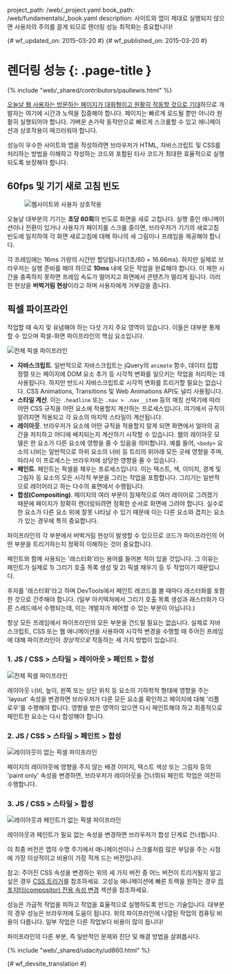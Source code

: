 project_path: /web/_project.yaml
book_path: /web/fundamentals/_book.yaml
description: 사이트와 앱이 제대로 실행되지 않으면 사용자의 주의를 끌게 되므로 렌더링 성능 최적화는 중요합니다!

{# wf_updated_on: 2015-03-20 #}
{# wf_published_on: 2015-03-20 #}

# 렌더링 성능 {: .page-title }

{% include "web/_shared/contributors/paullewis.html" %}

[오늘날 웹 사용자는 
방문하는 페이지가 대화형이고 원활히 작동할 것으로 기대](https://paul.kinlan.me/what-news-readers-want/)하므로
개발자는 여기에 시간과 노력을 집중해야 합니다. 페이지는
빠르게 로드될 뿐만 아니라 원활히 실행되어야 합니다.
가벼운 손가락 동작만으로 빠르게 스크롤할 수 있고 애니메이션과 상호작용이 매끄러워야 합니다.

성능이 우수한 사이트와 앱을 작성하려면 브라우저가 HTML, 자바스크립트 및 CSS를 처리하는 방법을 이해하고 작성하는 코드와 포함된 타사 코드가 최대한 효율적으로 실행되도록 보장해야 합니다.

## 60fps 및 기기 새로 고침 빈도

<div class="attempt-right">
  <figure>
    <img src="images/intro/response.jpg" alt="웹사이트와 사용자 상호작용">
  </figure>
</div>

오늘날 대부분의 기기는 **초당 60회**의 빈도로 화면을 새로 고칩니다. 실행 중인
애니메이션이나 전환이 있거나 사용자가 페이지를 스크롤 중이면,
브라우저가 기기의 새로고침 빈도에 일치하여 각 화면 새로고침에 대해
하나의 새 그림이나 프레임을 제공해야 합니다.


각 프레임에는 16ms 가량의 시간만 할당됩니다(1초/60 = 16.66ms).
하지만 실제로 브라우저는 실행 준비를 해야 하므로
**10ms** 내에 모든 작업을 완료해야 합니다. 이 제한 시간을 충족하지 못하면
프레임 속도가 떨어지고 화면에서 콘텐츠가 떨리게 됩니다. 이러한 현상을
**버벅거림 현상**이라고 하며 사용자에게 거부감을 줍니다.

## 픽셀 파이프라인

작업할 때 숙지 및 유념해야 하는 다섯 가지 주요 영역이
있습니다. 이들은 대부분 통제할 수 있으며 픽셀-화면 파이프라인의
핵심 요소입니다.

<img src="images/intro/frame-full.jpg"  alt="전체 픽셀 파이프라인">

* **자바스크립트**. 일반적으로 자바스크립트는 jQuery의 `animate` 함수, 데이터 집합 정렬 또는 페이지에 DOM 요소 추가 등 시각적 변화를 일으키는 작업을 처리하는 데 사용됩니다. 하지만 반드시 자바스크립트로 시각적 변화를 트리거할 필요는 없습니다. CSS Animations, Transitions 및 Web Animations API도 널리 사용됩니다.
* **스타일 계산**. 이는 `.headline` 또는 `.nav > .nav__item` 등의 매칭 선택기에 따라 어떤 CSS 규칙을 어떤 요소에 적용할지 계산하는 프로세스입니다. 여기에서 규칙이 알려지면 적용되고 각 요소의 마지막 스타일이 계산됩니다.
* **레이아웃**. 브라우저가 요소에 어떤 규칙을 적용할지 알게 되면 화면에서 얼마의 공간을 차지하고 어디에 배치되는지 계산하기 시작할 수 있습니다. 웹의 레이아웃 모델은 한 요소가 다른 요소에 영향을 줄 수 있음을 의미합니다. 예를 들어, `<body>` 요소의 너비는 일반적으로 하위 요소의 너비 등 트리의 위아래 모든 곳에 영향을 주며, 따라서 이 프로세스는 브라우저에 상당한 영향을 줄 수 있습니다.
* **페인트**. 페인트는 픽셀을 채우는 프로세스입니다. 이는 텍스트, 색, 이미지, 경계 및 그림자 등 요소의 모든 시각적 부분을 그리는 작업을 포함합니다. 그리기는 일반적으로 레이어라고 하는 다수의 표면에서 수행됩니다.
* **합성(Compositing)**. 페이지의 여러 부분이 잠재적으로 여러 레이어로 그려졌기 때문에 페이지가 정확히 렌더링되려면 정확한 순서로 화면에 그려야 합니다. 실수로 한 요소가 다른 요소 위에 잘못 나타날 수 있기 때문에 이는 다른 요소와 겹치는 요소가 있는 경우에 특히 중요합니다.

파이프라인의 각 부분에서 버벅거림 현상이 발생할 수 있으므로 코드가 파이프라인의 어떤 부분을 트리거하는지 정확히 이해하는 것이 중요합니다.

페인트와 함께 사용되는 '래스터화'라는 용어를 들어본 적이 있을 것입니다.
그 이유는 페인트가 실제로 1) 그리기 호출 목록 생성 및
2) 픽셀 채우기 등 두 작업이기 때문입니다.

후자를 '래스터화'라고 하며 DevTools에서 페인트 레코드를 볼 때마다
래스터화를 포함한 것으로 간주해야 합니다. (일부 아키텍처에서
그리기 호출 목록 생성과 래스터화가 다른 스레드에서 수행되는데,
이는 개발자가 제어할 수 있는 부분이 아닙니다.)

항상 모든 프레임에서 파이프라인의 모든 부분을 건드릴 필요는 없습니다.
실제로 자바스크립트, CSS 또는 웹 애니메이션을 사용하여 시각적 변경을 수행할 때
주어진 프레임에 대해 파이프라인이 _정상적으로_ 작동하는
세 가지 방법이 있습니다.

### 1. JS / CSS > 스타일 > 레이아웃 > 페인트 > 합성

<img src="images/intro/frame-full.jpg"  alt="전체 픽셀 파이프라인">

레이아웃 너비, 높이, 왼쪽 또는 상단 위치 등 요소의 기하학적 형태에
영향을 주는 'layout' 속성을 변경하면 브라우저가 다른 모든 요소를 확인하고
페이지에 대해 '리플로우'를 수행해야 합니다. 영향을 받은
영역이 있으면 다시 페인트해야 하고 최종적으로 페인트한 요소는
다시 합성해야 합니다.

### 2. JS / CSS > 스타일 > 페인트 > 합성

<img src="images/intro/frame-no-layout.jpg" alt="레이아웃이 없는 픽셀 파이프라인">

페이지의 레이아웃에 영향을 주지 않는 배경 이미지, 텍스트 색상 또는
그림자 등의 'paint only' 속성을 변경하면, 브라우저가 레이아웃을 건너뛰되
페인트 작업은 여전히 수행합니다.

### 3. JS / CSS > 스타일 > 합성

<img src="images/intro/frame-no-layout-paint.jpg" alt="레이아웃과 페인트가 없는 픽셀 파이프라인">

레이아웃과 페인트가 필요 없는 속성을 변경하면 브라우저가
합성 단계로 건너뜁니다.

이 최종 버전은 앱의 수명 주기에서 애니메이션이나
스크롤처럼 많은 부담을 주는 시점에 가장 이상적이고 비용이 가장 적게 드는 버전입니다.

참고: 주어진 CSS 속성을 변경하는 위의 세 가지 버전 중 어느 버전이 트리거될지 알고 싶은 경우 [CSS 트리거](https://csstriggers.com)를 참조하세요. 고성능 애니메이션에 빠른 트랙을 원하는 경우 [컴포지터(compositor) 전용 속성 변경](stick-to-compositor-only-properties-and-manage-layer-count) 섹션을 참조하세요.

성능은 가급적 작업을 피하고 작업을 효율적으로 실행하도록 만드는
기술입니다. 대부분의 경우 성능은 브라우저에
도움이 됩니다. 위의 파이프라인에 나열된 작업의 컴퓨팅 비용이 다릅니다.
일부 작업은 다른 작업보다 비용이
많이 듭니다!

파이프라인의 다른 부분, 즉 일반적인
문제와 진단 및 해결 방법을 살펴봅시다.

{% include "web/_shared/udacity/ud860.html" %}


{# wf_devsite_translation #}

